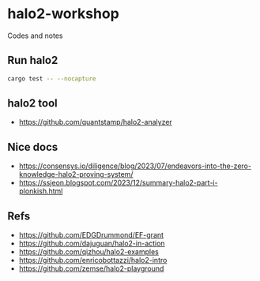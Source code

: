 # halo2-workshop

Codes and notes

## Run halo2

```sh
cargo test -- --nocapture
```

## halo2 tool

* <https://github.com/quantstamp/halo2-analyzer>

## Nice docs

* <https://consensys.io/diligence/blog/2023/07/endeavors-into-the-zero-knowledge-halo2-proving-system/>
* <https://ssjeon.blogspot.com/2023/12/summary-halo2-part-i-plonkish.html>

## Refs

* <https://github.com/EDGDrummond/EF-grant>
* <https://github.com/dajuguan/halo2-in-action>
* <https://github.com/qizhou/halo2-examples>
* <https://github.com/enricobottazzi/halo2-intro>
* <https://github.com/zemse/halo2-playground>
